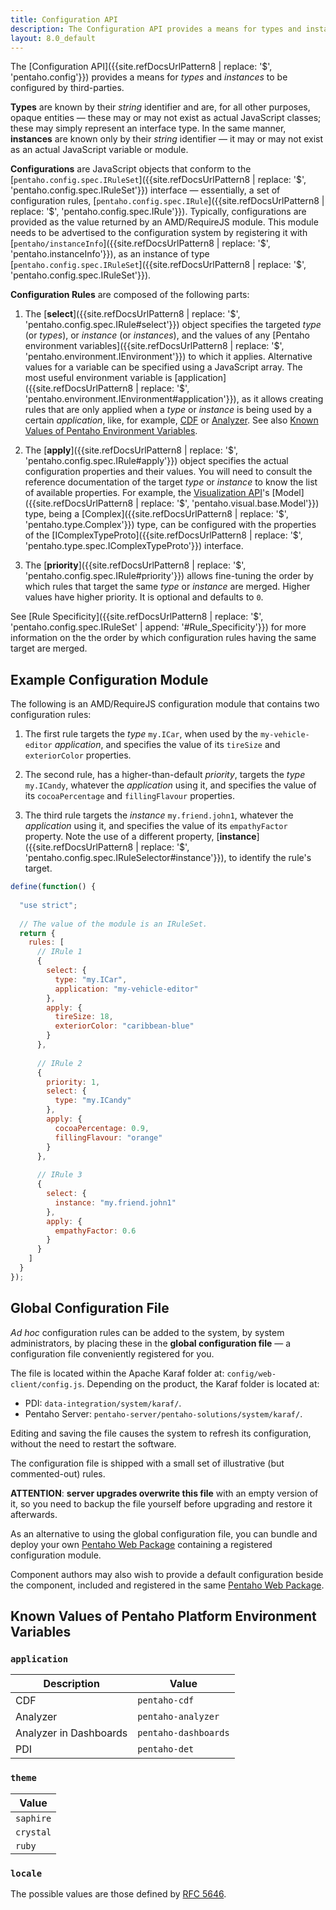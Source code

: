 ```yaml
---
title: Configuration API
description: The Configuration API provides a means for types and instances to be configured by third-parties.
layout: 8.0_default
---
```


The 
[Configuration API]({{site.refDocsUrlPattern8 | replace: '$', 'pentaho.config'}}) 
provides a means for _types_ and _instances_ to be configured by third-parties.

**Types** are known by their _string_ identifier and are, for all other purposes, opaque entities
— these may or may not exist as actual JavaScript classes; these may simply represent an interface type.
In the same manner, **instances** are known only by their _string_ identifier
— it may or may not exist as an actual JavaScript variable or module.

**Configurations** are JavaScript objects that conform to the 
[`pentaho.config.spec.IRuleSet`]({{site.refDocsUrlPattern8 | replace: '$', 'pentaho.config.spec.IRuleSet'}}) interface
— essentially, a set of configuration rules,
[`pentaho.config.spec.IRule`]({{site.refDocsUrlPattern8 | replace: '$', 'pentaho.config.spec.IRule'}}).
Typically, 
configurations are provided as the value returned by an AMD/RequireJS module.
This module needs to be advertised to the configuration system by registering it
with [`pentaho/instanceInfo`]({{site.refDocsUrlPattern8 | replace: '$', 'pentaho.instanceInfo'}}),
as an instance of type [`pentaho.config.spec.IRuleSet`]({{site.refDocsUrlPattern8 | replace: '$', 'pentaho.config.spec.IRuleSet'}}).

**Configuration Rules** are composed of the following parts:

1. The [**select**]({{site.refDocsUrlPattern8 | replace: '$', 'pentaho.config.spec.IRule#select'}}) object
   specifies the targeted _type_ (or _types_), or _instance_ (or _instances_), 
   and the values of any 
   [Pentaho environment variables]({{site.refDocsUrlPattern8 | replace: '$', 'pentaho.environment.IEnvironment'}})
   to which it applies. Alternative values for a variable can be specified using a JavaScript array. 
   The most useful environment variable is 
   [application]({{site.refDocsUrlPattern8 | replace: '$', 'pentaho.environment.IEnvironment#application'}}),
   as it allows creating rules that are only applied when a _type_ or _instance_ is being used by 
   a certain _application_, like, for example, 
   [CDF](http://community.pentaho.com/ctools/cdf/) or 
   [Analyzer](http://www.pentaho.com/product/business-visualization-analytics).
   See also [Known Values of Pentaho Environment Variables](#known-values-of-pentaho-platform-environment-variables).
   
2. The [**apply**]({{site.refDocsUrlPattern8 | replace: '$', 'pentaho.config.spec.IRule#apply'}}) object
   specifies the actual configuration properties and their values.
   You will need to consult the reference documentation of the target _type_ or _instance_ to know 
   the list of available properties.
   For example, the [Visualization API](visual)'s 
   [Model]({{site.refDocsUrlPattern8 | replace: '$', 'pentaho.visual.base.Model'}}) type,
   being a [Complex]({{site.refDocsUrlPattern8 | replace: '$', 'pentaho.type.Complex'}}) type,
   can be configured with the properties of the 
   [IComplexTypeProto]({{site.refDocsUrlPattern8 | replace: '$', 'pentaho.type.spec.IComplexTypeProto'}}) interface.

3. The [**priority**]({{site.refDocsUrlPattern8 | replace: '$', 'pentaho.config.spec.IRule#priority'}}) 
   allows fine-tuning the order by which rules that target the same _type_ or _instance_ are merged.
   Higher values have higher priority. It is optional and defaults to `0`.

See 
[Rule Specificity]({{site.refDocsUrlPattern8 | replace: '$', 'pentaho.config.spec.IRuleSet' | append: '#Rule_Specificity'}}) 
for more information on the the order by which configuration rules having the same target are merged.


## Example Configuration Module

The following is an AMD/RequireJS configuration module that contains two configuration rules:

1. The first rule targets the _type_ `my.ICar`,
when used by the `my-vehicle-editor` _application_,
and specifies the value of its `tireSize` and `exteriorColor` properties.

2. The second rule, has a higher-than-default _priority_, targets the _type_ `my.ICandy`,
whatever the _application_ using it,
and specifies the value of its `cocoaPercentage` and `fillingFlavour` properties.

3. The third rule targets the _instance_ `my.friend.john1`,
whatever the _application_ using it,
and specifies the value of its `empathyFactor` property. 
Note the use of a different property,
[**instance**]({{site.refDocsUrlPattern8 | replace: '$', 'pentaho.config.spec.IRuleSelector#instance'}}),
to identify the rule's target.

```js
define(function() {
  
  "use strict";
  
  // The value of the module is an IRuleSet.
  return {
    rules: [
      // IRule 1
      {
        select: {
          type: "my.ICar",
          application: "my-vehicle-editor"
        },
        apply: {
          tireSize: 18,
          exteriorColor: "caribbean-blue"
        }
      },
    
      // IRule 2
      {
        priority: 1,
        select: {
          type: "my.ICandy"
        },
        apply: {
          cocoaPercentage: 0.9,
          fillingFlavour: "orange"
        }
      },
      
      // IRule 3
      {
        select: {
          instance: "my.friend.john1"
        },
        apply: {
          empathyFactor: 0.6
        }
      }
    ]
  }
});
```

## Global Configuration File

_Ad hoc_ configuration rules can be added to the system, by system administrators, 
by placing these in the **global configuration file** — 
a configuration file conveniently registered for you.

The file is located within the Apache Karaf folder at: `config/web-client/config.js`.
Depending on the product, the Karaf folder is located at: 
- PDI: `data-integration/system/karaf/`.
- Pentaho Server: `pentaho-server/pentaho-solutions/system/karaf/`.

Editing and saving the file causes the system to refresh its configuration,
without the need to restart the software.

The configuration file is shipped with a small set of illustrative (but commented-out) rules.

**ATTENTION**: **server upgrades overwrite this file** with an empty version of it, 
so you need to backup the file yourself before upgrading and restore it afterwards.

As an alternative to using the global configuration file, 
you can bundle and deploy your own [Pentaho Web Package](web-package) 
containing a registered configuration module.

Component authors may also wish to provide a default configuration beside the component,
included and registered in the same [Pentaho Web Package](web-package). 


## Known Values of Pentaho Platform Environment Variables
### `application`

| Description             | Value                |
|-------------------------|----------------------|
| CDF                     | `pentaho-cdf`        |
| Analyzer                | `pentaho-analyzer`   |
| Analyzer in Dashboards  | `pentaho-dashboards` |
| PDI                     | `pentaho-det`        |

### `theme`

| Value       |
|-------------|
|`saphire`    |
|`crystal`    |
|`ruby`       |

### `locale`

The possible values are those defined by [RFC 5646](https://tools.ietf.org/html/rfc5646).
